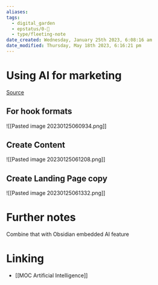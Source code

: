 ```yaml
---
aliases: 
tags:
  - digital_garden
  - epstatus/0-🌰
  - type/fleeting-note
date_created: Wednesday, January 25th 2023, 6:08:16 am
date_modified: Thursday, May 18th 2023, 6:16:21 pm
---
```

# Using AI for marketing


[Source](https://www.linkedin.com/posts/mattgray1_8-ways-chatgpt-can-save-you-thousands-of-ugcPost-7023635337809682432-w9SD?utm_source=share&utm_medium=member_desktop)

## For hook formats
![[Pasted image 20230125060934.png]]

## Create Content
![[Pasted image 20230125061208.png]]

## Create Landing Page copy
![[Pasted image 20230125061332.png]]


# Further notes
Combine that with Obsidian embedded AI feature

# Linking
+ [[MOC Artificial Intelligence]]
